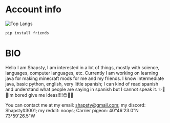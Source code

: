 # Account info
![Top Langs](https://github-readme-stats.vercel.app/api/top-langs/?username=Shappybappy&layout=compact&icons=true&theme=gruvbox)
```sh-session
pip install friends
```

# BIO
Hello I am Shapsty,
I am interested in a lot of things, mostly with science, languages, computer languages, etc.
Currently I am working on learning java for making minecraft mods for me and my friends.
I know intermediate java, basic python, english, very little spanish; I can kind of read spanish and understand what people are saying in spanish but I cannot speak it.
✨🥺😊Im bored give me ideas!!!!😊🥺✨

You can contact me at my email: shapsty@gmail.com; my discord: Shapsty#3001; my reddit: nooys;
Carrier pigeon: 40°46'23.0"N 73°59'26.5"W
